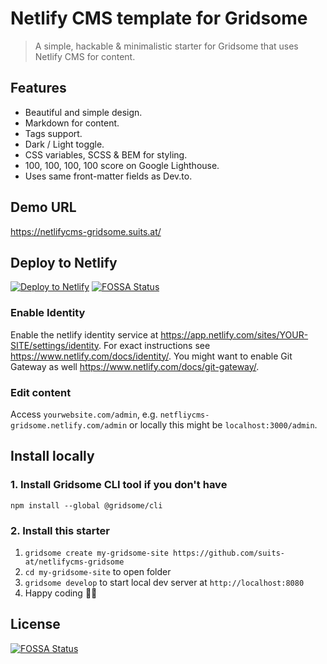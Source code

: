 # Netlify CMS template for Gridsome

> A simple, hackable & minimalistic starter for Gridsome that uses Netlify CMS for content.

## Features
- Beautiful and simple design.
- Markdown for content.
- Tags support.
- Dark / Light toggle.
- CSS variables, SCSS & BEM for styling.
- 100, 100, 100, 100 score on Google Lighthouse.
- Uses same front-matter fields as Dev.to.

## Demo URL

https://netlifycms-gridsome.suits.at/

## Deploy to Netlify

[![Deploy to Netlify](https://www.netlify.com/img/deploy/button.svg)](https://app.netlify.com/start/deploy?repository=https://github.com/suits-at/netlifycms-gridsome)
[![FOSSA Status](https://app.fossa.io/api/projects/git%2Bgithub.com%2Fsuits-at%2Fnetlifycms-gridsome.svg?type=shield)](https://app.fossa.io/projects/git%2Bgithub.com%2Fsuits-at%2Fnetlifycms-gridsome?ref=badge_shield)

### Enable Identity

Enable the netlify identity service at https://app.netlify.com/sites/YOUR-SITE/settings/identity. For exact instructions see https://www.netlify.com/docs/identity/. You might want to enable Git Gateway as well https://www.netlify.com/docs/git-gateway/. 

### Edit content

Access `yourwebsite.com/admin`, e.g. `netfliycms-gridsome.netlify.com/admin` or locally this might be  `localhost:3000/admin`.

## Install locally

### 1. Install Gridsome CLI tool if you don't have

`npm install --global @gridsome/cli`

### 2. Install this starter

1. `gridsome create my-gridsome-site https://github.com/suits-at/netlifycms-gridsome`
2. `cd my-gridsome-site` to open folder
3. `gridsome develop` to start local dev server at `http://localhost:8080`
4. Happy coding 🎉🙌


## License
[![FOSSA Status](https://app.fossa.io/api/projects/git%2Bgithub.com%2Fsuits-at%2Fnetlifycms-gridsome.svg?type=large)](https://app.fossa.io/projects/git%2Bgithub.com%2Fsuits-at%2Fnetlifycms-gridsome?ref=badge_large)